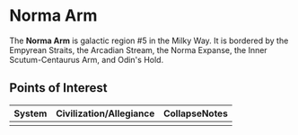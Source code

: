 # Norma Arm
The **Norma Arm** is galactic region #5 in the Milky Way. It is bordered by the Empyrean Straits, the Arcadian Stream, the Norma Expanse, the Inner Scutum-Centaurus Arm, and Odin's Hold.

## Points of Interest

| System | Civilization/Allegiance | CollapseNotes |
| --- | --- | --- |
|  |  |  |